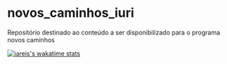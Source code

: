 # novos_caminhos_iuri
Repositório destinado ao conteúdo a ser disponibilizado para o programa novos caminhos

[![iareis's wakatime stats](https://github-readme-stats.vercel.app/api/wakatime?username=iareis)](https://github.com/anuraghazra/github-readme-stats)
